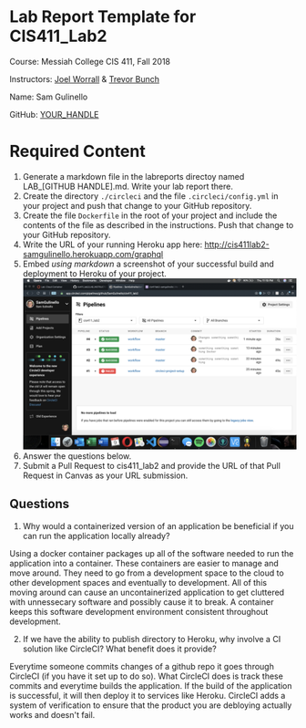 # Lab Report Template for CIS411_Lab2
Course: Messiah College CIS 411, Fall 2018

Instructors: [Joel Worrall](https://github.com/tangollama) & [Trevor Bunch](https://github.com/trevordbunch)

Name: Sam Gulinello

GitHub: [YOUR_HANDLE](https://github.com/SamGulinello)

# Required Content

1. Generate a markdown file in the labreports directoy named LAB_[GITHUB HANDLE].md. Write your lab report there.
2. Create the directory ```./circleci``` and the file ```.circleci/config.yml``` in your project and push that change to your GitHub repository.
3. Create the file ```Dockerfile``` in the root of your project and include the contents of the file as described in the instructions. Push that change to your GitHub repository.
4. Write the URL of your running Heroku app here: http://cis411lab2-samgulinello.herokuapp.com/graphql
5. Embed _using markdown_ a screenshot of your successful build and deployment to Heroku of your project.
![Success](../assets/my_ci_success.png "Success")
6. Answer the questions below.
7. Submit a Pull Request to cis411_lab2 and provide the URL of that Pull Request in Canvas as your URL submission.

## Questions
1. Why would a containerized version of an application be beneficial if you can run the application locally already?

Using a docker container packages up all of the software needed to run the application into a container. These containers are easier to manage and move around. They need to go from a development space to the cloud to other development spaces and eventually to development. All of this moving around can cause an uncontainerized application to get cluttered with unnessecary software and possibly cause it to break. A container keeps this software development environment consistent throughout development.

2. If we have the ability to publish directory to Heroku, why involve a CI solution like CircleCI? What benefit does it provide?

Everytime someone commits changes of a github repo it goes through CircleCI (if you have it set up to do so). What CircleCI does is track these commits and everytime builds the application. If the build of the application is successful, it will then deploy it to services like Heroku. CircleCI adds a system of verification to ensure that the product you are debloying actually works and doesn't fail.

